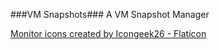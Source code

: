 ###VM Snapshots###
A VM Snapshot Manager

[Monitor icons created by Icongeek26 - Flaticon](https://www.flaticon.com/free-icons/monitor)
